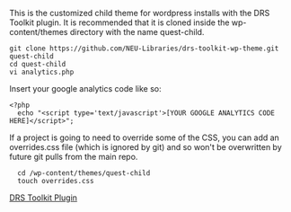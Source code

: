This is the customized child theme for wordpress installs with the DRS Toolkit plugin. It is recommended that it is cloned inside the wp-content/themes directory with the name quest-child.

```
git clone https://github.com/NEU-Libraries/drs-toolkit-wp-theme.git quest-child
cd quest-child
vi analytics.php
```

Insert your google analytics code like so:

```
<?php
  echo "<script type='text/javascript'>[YOUR GOOGLE ANALYTICS CODE HERE]</script>";
```

If a project is going to need to override some of the CSS, you can add an overrides.css file (which is ignored by git) and so won't be overwritten by future git pulls from the main repo.

```
  cd /wp-content/themes/quest-child
  touch overrides.css
```


 [DRS Toolkit Plugin](https://github.com/NEU-Libraries/drs-toolkit-wordpress)
